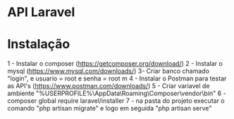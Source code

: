 API Laravel
==========

# Instalação

1 - Instalar o composer (https://getcomposer.org/download/)
2 - Instalar o mysql (https://www.mysql.com/downloads/)
3- Criar banco chamado "login", e usuario = root e senha = root m
4 - Instalar o Postman para testar as API's (https://www.postman.com/downloads/)
5 - Criar variavel de ambiente "%USERPROFILE%\AppData\Roaming\Composer\vendor\bin"
6 - composer global require laravel/installer
7 - na pasta do projeto executar o comando "php artisan migrate" e logo em seguida "php artisan serve"
